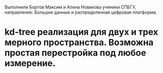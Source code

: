 Выполнили Бортов Максим и Алена Новикова ученики СПБГУ, направление: Большие данные и распределенная цифровая платформа.
# kd-tree реализация для двух и трех мерного пространства. Возможна простая перестройка под любое измерение.
